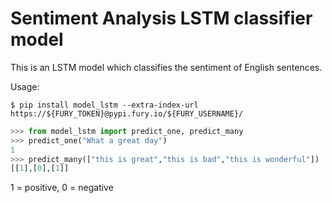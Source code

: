 # Sentiment Analysis LSTM classifier model

This is an LSTM model which classifies the sentiment of English sentences.

Usage:

`$ pip install model_lstm --extra-index-url https://${FURY_TOKEN}@pypi.fury.io/${FURY_USERNAME}/`

``` python
>>> from model_lstm import predict_one, predict_many
>>> predict_one("What a great day")
1
>>> predict_many(["this is great","this is bad","this is wonderful"])
[[1],[0],[1]]
```
1 = positive, 0 = negative